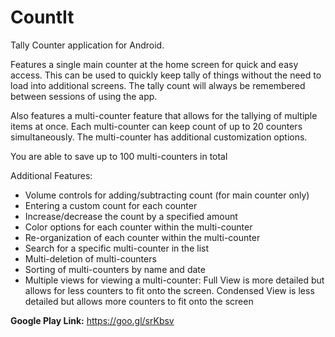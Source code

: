 # CountIt

Tally Counter application for Android.

Features a single main counter at the home screen for quick and easy access. This can be used to quickly keep tally of things without the need to load into additional screens. The tally count will always be remembered between sessions of using the app.

Also features a multi-counter feature that allows for the tallying of multiple items at once. Each multi-counter can keep count of up to 20 counters simultaneously. The multi-counter has additional customization options. 

You are able to save up to 100 multi-counters in total

Additional Features:
- Volume controls for adding/subtracting count (for main counter only)
- Entering a custom count for each counter
- Increase/decrease the count by a specified amount
- Color options for each counter within the multi-counter
- Re-organization of each counter within the multi-counter
- Search for a specific multi-counter in the list
- Multi-deletion of multi-counters
- Sorting of multi-counters by name and date
- Multiple views for viewing a multi-counter: Full View is more detailed but allows for less counters to fit onto the screen. Condensed View is less detailed but allows more counters to fit onto the screen



**Google Play Link:** https://goo.gl/srKbsv
